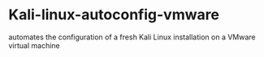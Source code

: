 # Kali-linux-autoconfig-vmware
automates the configuration of a fresh Kali Linux installation on a VMware virtual machine
